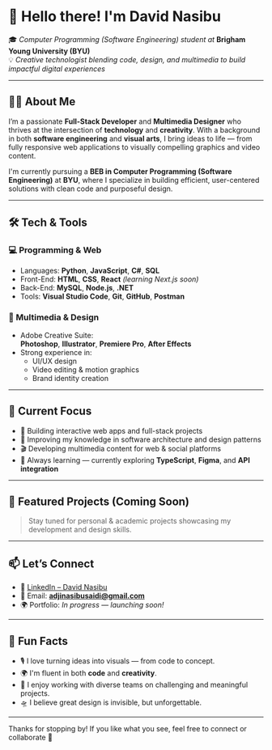 # 👋 Hello there! I'm David Nasibu

🎓 *Computer Programming (Software Engineering) student at* **Brigham Young University (BYU)**  
💡 *Creative technologist blending code, design, and multimedia to build impactful digital experiences*

---

## 🧑‍💻 About Me

I’m a passionate **Full-Stack Developer** and **Multimedia Designer** who thrives at the intersection of **technology** and **creativity**. With a background in both **software engineering** and **visual arts**, I bring ideas to life — from fully responsive web applications to visually compelling graphics and video content.

I'm currently pursuing a **BEB in Computer Programming (Software Engineering)** at **BYU**, where I specialize in building efficient, user-centered solutions with clean code and purposeful design.

---

## 🛠 Tech & Tools

### 💻 Programming & Web
- Languages: **Python**, **JavaScript**, **C#**, **SQL**
- Front-End: **HTML**, **CSS**, **React** *(learning Next.js soon)*
- Back-End: **MySQL**, **Node.js**, **.NET**
- Tools: **Visual Studio Code**, **Git**, **GitHub**, **Postman**

### 🎨 Multimedia & Design
- Adobe Creative Suite:  
  **Photoshop**, **Illustrator**, **Premiere Pro**, **After Effects**
- Strong experience in:
  - UI/UX design
  - Video editing & motion graphics
  - Brand identity creation

---

## 🚀 Current Focus

- 📱 Building interactive web apps and full-stack projects
- 🧠 Improving my knowledge in software architecture and design patterns
- 🎬 Developing multimedia content for web & social platforms
- 🔄 Always learning — currently exploring **TypeScript**, **Figma**, and **API integration**

---

## 📂 Featured Projects (Coming Soon)
> Stay tuned for personal & academic projects showcasing my development and design skills.

---

## 📫 Let’s Connect

- 🔗 [LinkedIn – David Nasibu](https://www.linkedin.com/in/davidnasibu/)
- 📧 Email: **adjinasibusaidi@gmail.com**
- 🌍 Portfolio: *In progress — launching soon!*

---

## 🧠 Fun Facts

- 🎙 I love turning ideas into visuals — from code to concept.
- 🌍 I'm fluent in both **code** and **creativity**.
- 🤝 I enjoy working with diverse teams on challenging and meaningful projects.
- 🛸 I believe great design is invisible, but unforgettable.

---

Thanks for stopping by! If you like what you see, feel free to connect or collaborate 🚀
